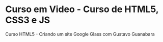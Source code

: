 # Curso em Video - Curso de HTML5, CSS3 e JS

 Curso HTML5 - Criando um site Google Glass com Gustavo Guanabara
